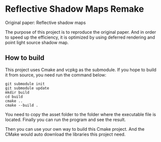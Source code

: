 # Reflective Shadow Maps Remake

Original paper: Reflective shadow maps

The purpose of this project is to reproduce the original paper. And in order to speed up the efficiency, it is optimized by using deferred rendering and point light source shadow map.

## How to build

This project uses Cmake and vcpkg as the submodule. If you hope to build it from source, you need run the command below:

```
git submodule init
git submodule update
mkdir build
cd build 
cmake ..
cmake --build .
```
You need to copy the asset folder to the folder where the executable file is located. Finally you can run the program and see the result.

Then you can use your own way to build this Cmake project. And the CMake would auto download the libraries this project need.
